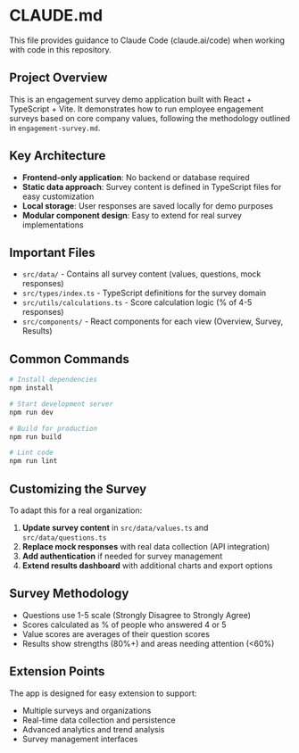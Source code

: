 # CLAUDE.md

This file provides guidance to Claude Code (claude.ai/code) when working with code in this repository.

## Project Overview

This is an engagement survey demo application built with React + TypeScript + Vite. It demonstrates how to run employee engagement surveys based on core company values, following the methodology outlined in `engagement-survey.md`.

## Key Architecture

- **Frontend-only application**: No backend or database required
- **Static data approach**: Survey content is defined in TypeScript files for easy customization
- **Local storage**: User responses are saved locally for demo purposes
- **Modular component design**: Easy to extend for real survey implementations

## Important Files

- `src/data/` - Contains all survey content (values, questions, mock responses)
- `src/types/index.ts` - TypeScript definitions for the survey domain
- `src/utils/calculations.ts` - Score calculation logic (% of 4-5 responses)
- `src/components/` - React components for each view (Overview, Survey, Results)

## Common Commands

```bash
# Install dependencies
npm install

# Start development server
npm run dev

# Build for production
npm run build

# Lint code
npm run lint
```

## Customizing the Survey

To adapt this for a real organization:

1. **Update survey content** in `src/data/values.ts` and `src/data/questions.ts`
2. **Replace mock responses** with real data collection (API integration)
3. **Add authentication** if needed for survey management
4. **Extend results dashboard** with additional charts and export options

## Survey Methodology

- Questions use 1-5 scale (Strongly Disagree to Strongly Agree)
- Scores calculated as % of people who answered 4 or 5
- Value scores are averages of their question scores
- Results show strengths (80%+) and areas needing attention (<60%)

## Extension Points

The app is designed for easy extension to support:
- Multiple surveys and organizations
- Real-time data collection and persistence
- Advanced analytics and trend analysis
- Survey management interfaces
